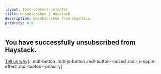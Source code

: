 ```yaml
---
layout: text-content-nofooter
title: Unsubscribed | Haystack
description: Unsubscribed from Haystack.
priority: 0.0
---
```


## You have successfully unsubscribed from Haystack.

[Tell us why]({{site.data.links.unsub_url}}){: .mdl-button .mdl-js-button .mdl-button--raised .mdl-js-ripple-effect .mdl-button--primary}